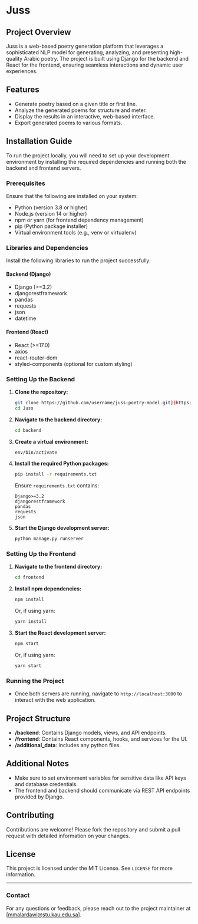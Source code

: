 # Juss

## Project Overview
Juss is a web-based poetry generation platform that leverages a sophisticated NLP model for generating, analyzing, and presenting high-quality Arabic poetry. The project is built using Django for the backend and React for the frontend, ensuring seamless interactions and dynamic user experiences.

## Features
- Generate poetry based on a given title or first line.
- Analyze the generated poems for structure and meter.
- Display the results in an interactive, web-based interface.
- Export generated poems to various formats.

## Installation Guide
To run the project locally, you will need to set up your development environment by installing the required dependencies and running both the backend and frontend servers.

### Prerequisites
Ensure that the following are installed on your system:
- Python (version 3.8 or higher)
- Node.js (version 14 or higher)
- npm or yarn (for frontend dependency management)
- pip (Python package installer)
- Virtual environment tools (e.g., venv or virtualenv)

### Libraries and Dependencies
Install the following libraries to run the project successfully:

#### Backend (Django)
- Django (>=3.2)
- djangorestframework
- pandas
- requests
- json
- datetime

#### Frontend (React)
- React (>=17.0)
- axios
- react-router-dom
- styled-components (optional for custom styling)

### Setting Up the Backend
1. **Clone the repository:**
   ```bash
   git clone https://github.com/username/juss-poetry-model.git](https://github.com/MahmuedAlardawi/Juss.git)
   cd Juss
   ```
   
2. **Navigate to the backend directory:**
   ```bash
   cd backend
   ```

2. **Create a virtual environment:**
   ```bash
   env/bin/activate
   ```

3. **Install the required Python packages:**
   ```bash
   pip install -r requirements.txt
   ```
   Ensure `requirements.txt` contains:
   ```
   Django>=3.2
   djangorestframework
   pandas
   requests
   json
   ```

5. **Start the Django development server:**
   ```bash
   python manage.py runserver
   ```

### Setting Up the Frontend
1. **Navigate to the frontend directory:**
   ```bash
   cd frontend
   ```

2. **Install npm dependencies:**
   ```bash
   npm install
   ```
   Or, if using yarn:
   ```bash
   yarn install
   ```

3. **Start the React development server:**
   ```bash
   npm start
   ```
   Or, if using yarn:
   ```bash
   yarn start
   ```

### Running the Project
- Once both servers are running, navigate to `http://localhost:3000` to interact with the web application.

## Project Structure
- **/backend**: Contains Django models, views, and API endpoints.
- **/frontend**: Contains React components, hooks, and services for the UI.
- **/additional_data**: Includes any python files.

## Additional Notes
- Make sure to set environment variables for sensitive data like API keys and database credentials.
- The frontend and backend should communicate via REST API endpoints provided by Django.

## Contributing
Contributions are welcome! Please fork the repository and submit a pull request with detailed information on your changes.

## License
This project is licensed under the MIT License. See `LICENSE` for more information.

---
### Contact
For any questions or feedback, please reach out to the project maintainer at [mmalardawi@stu.kau.edu.sa].

